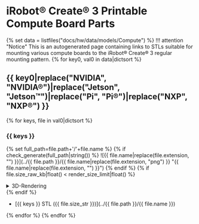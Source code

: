 # iRobot® Create® 3 Printable Compute Board Parts
{% set data = listfiles("docs/hw/data/models/Compute") %}
!!! attention "Notice"
    This is an autogenerated page containing links to STLs suitable for mounting various compute boards to the iRobot® Create® 3 regular mounting pattern.
{% for key0, val0 in data|dictsort %}
## {{ key0|replace("NVIDIA", "NVIDIA®")|replace("Jetson", "Jetson™")|replace("Pi", "Pi®")|replace("NXP", "NXP®") }}
  {% for keys, file in val0|dictsort %}
### {{ keys }}
{% set full_path=file.path+'/'+file.name %}
{% if check_generate(full_path|string()) %}
![{{ file.name|replace(file.extension, "") }}](../{{ file.path }}/{{ file.name|replace(file.extension, "png") }} "{{ file.name|replace(file.extension, "") }}")
{% endif %}
{% if file.size_raw_kb|float() < render_size_limit|float() %}
<details>
  <summary>3D-Rendering</summary>

  <script src="https://embed.github.com/view/3d/{{ org }}/create3_docs/{{ branch }}/docs/{{ file.path }}/{{ file.name }}"></script>

</details>
{% endif %}



* [{{ keys }} STL ({{ file.size_str }})](../{{ file.path }}/{{ file.name }})

{% endfor %}
{% endfor %}





[^1]: All trademarks mentioned are the property of their respective owners.